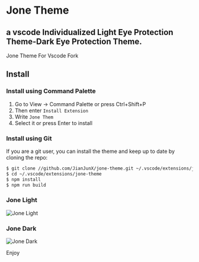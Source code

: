 # Jone Theme
## a vscode Individualized Light Eye Protection Theme-Dark Eye Protection Theme.

Jone Theme For Vscode Fork

## Install

### Install using Command Palette

1. Go to View -> Command Palette or press Ctrl+Shift+P
2. Then enter `Install Extension`
3. Write `Jone Them`
4. Select it or press Enter to install

### Install using Git

If you are a git user, you can install the theme and keep up to date by cloning the repo:

```bash
$ git clone //github.com/JianJunX/jone-theme.git ~/.vscode/extensions/jone-theme
$ cd ~/.vscode/extensions/jone-theme
$ npm install
$ npm run build
```




### Jone Light

![Jone Light](https://jone-1251280787.cos.ap-shanghai.myqcloud.com/static/WX20181205-095729.png?q-sign-algorithm=sha1&q-ak=AKIDwplWD8E5klEC6tx0jM3PJGEOa8mrNLjc&q-sign-time=1543978728;1543980528&q-key-time=1543978728;1543980528&q-header-list=&q-url-param-list=&q-signature=90ae166085c05f4c30b0ec2e97567cf72834791a&x-cos-security-token=e551ec2bfb0c561c63635dd7ef9b5b65dc73edfa10001)

### Jone Dark

![Jone Dark](https://jone-1251280787.cos.ap-shanghai.myqcloud.com/static/WX20181205-095849.png?q-sign-algorithm=sha1&q-ak=AKID35VXIQLESniw5jKx9uIDvtKLr2qULF6d&q-sign-time=1543978824;1543980624&q-key-time=1543978824;1543980624&q-header-list=&q-url-param-list=&q-signature=db0aa1ca2f7f9d97e332060b16250a3eb917de32&x-cos-security-token=e5ec3cf2ec6b3b25ed6e913507469603d2cd549a10001)

Enjoy

